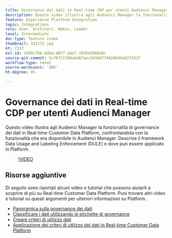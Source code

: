 ```yaml
---
title: Governance dei dati in Real-time CDP per utenti Audienci Manager
description: Questo video illustra agli Audienci Manager la funzionalità di governance dei dati in Real-time Customer Data Platform, confrontandola con la funzionalità che era disponibile in Audienci Manager. Descrive il framework Data Usage and Labeling Enforcement (DULE) e dove può essere applicato in Platform.
feature: Experience Platform Integration
topic: Integrations
role: User, Architect, Admin, Leader
level: Intermediate
doc-type: feature video
thumbnail: 332123.jpg
kt: 7337
exl-id: 1d99c786-8d64-4877-a4e7-7026a5966d8c
source-git-commit: 5c76721780ab46faec503db774928649e8274327
workflow-type: tm+mt
source-wordcount: '203'
ht-degree: 0%

---
```


# Governance dei dati in Real-time CDP per utenti Audienci Manager

Questo video illustra agli Audienci Manager la funzionalità di governance dei dati in Real-time Customer Data Platform, confrontandola con la funzionalità che era disponibile in Audienci Manager. Descrive il framework Data Usage and Labeling Enforcement (DULE) e dove può essere applicato in Platform.

>[!VIDEO](https://video.tv.adobe.com/v/332123/?quality=12&learn=on)

## Risorse aggiuntive

Di seguito sono riportati alcuni video e tutorial che possono aiutarti a scoprire di più su Real-time Customer Data Platform. Puoi trovare altri video e tutorial su questi argomenti per ulteriori informazioni su Platform.

* [Panoramica sulla governance dei dati](https://experienceleague.adobe.com/docs/platform-learn/tutorials/data-governance/understanding-data-governance.html?lang=en#data-governance)
* [Classificare i dati utilizzando le etichette di governance](https://experienceleague.adobe.com/docs/platform-learn/tutorials/data-governance/classify-data-using-governance-labels.html?lang=en#data-governance)
* [Creare criteri di utilizzo dati](https://experienceleague.adobe.com/docs/platform-learn/tutorials/data-governance/create-data-usage-policies.html?lang=en#data-governance)
* [Applicazione dei criteri di utilizzo dei dati in Real-time Customer Data Platform](https://experienceleague.adobe.com/docs/platform-learn/tutorials/data-governance/enforce-data-usage-policies-in-real-time-cdp.html?lang=en#data-governance)
